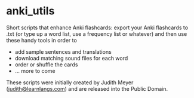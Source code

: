 anki_utils
==========

Short scripts that enhance Anki flashcards: export your Anki flashcards to .txt (or type up a word list, use a frequency list or whatever) and then use these handy tools in order to 
* add sample sentences and translations
* download matching sound files for each word
* order or shuffle the cards
* ... more to come

These scripts were initially created by Judith Meyer (judith@learnlangs.com) and are released into the Public Domain.
